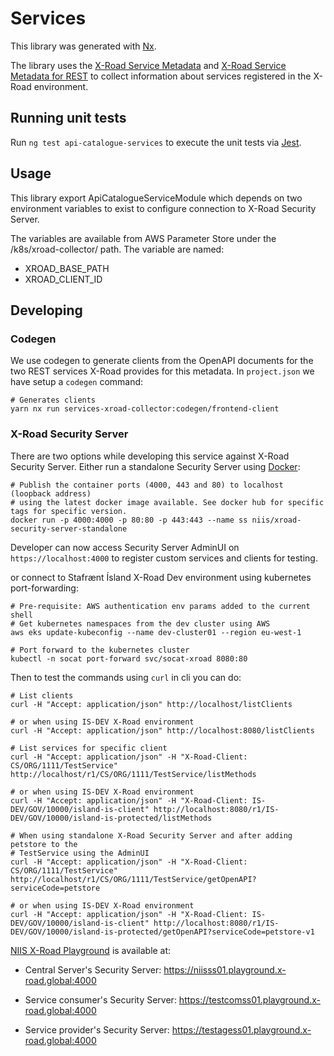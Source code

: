 # Services

This library was generated with [Nx](https://nx.dev).

The library uses the [X-Road Service Metadata] and
[X-Road Service Metadata for REST] to collect information
about services registered in the X-Road environment.

## Running unit tests

Run `ng test api-catalogue-services` to execute the unit tests via [Jest](https://jestjs.io).

## Usage

This library export ApiCatalogueServiceModule which depends on two
environment variables to exist to configure connection to X-Road Security Server.

The variables are available from AWS Parameter Store under the /k8s/xroad-collector/ path.
The variable are named:

- XROAD_BASE_PATH
- XROAD_CLIENT_ID

## Developing

### Codegen

We use codegen to generate clients from the OpenAPI documents for the
two REST services X-Road provides for this metadata. In `project.json`
we have setup a `codegen` command:

```
# Generates clients
yarn nx run services-xroad-collector:codegen/frontend-client
```

### X-Road Security Server

There are two options while developing this service against
X-Road Security Server. Either run a standalone Security Server using
[Docker](https://hub.docker.com/r/niis/xroad-security-server-standalone):

```
# Publish the container ports (4000, 443 and 80) to localhost (loopback address)
# using the latest docker image available. See docker hub for specific tags for specific version.
docker run -p 4000:4000 -p 80:80 -p 443:443 --name ss niis/xroad-security-server-standalone
```

Developer can now access Security Server AdminUI on `https://localhost:4000`
to register custom services and clients for testing.

or connect to Stafrænt Ísland X-Road Dev environment using kubernetes
port-forwarding:

```
# Pre-requisite: AWS authentication env params added to the current shell
# Get kubernetes namespaces from the dev cluster using AWS
aws eks update-kubeconfig --name dev-cluster01 --region eu-west-1

# Port forward to the kubernetes cluster
kubectl -n socat port-forward svc/socat-xroad 8080:80
```

Then to test the commands using `curl` in cli you can do:

```
# List clients
curl -H "Accept: application/json" http://localhost/listClients

# or when using IS-DEV X-Road environment
curl -H "Accept: application/json" http://localhost:8080/listClients
```

```
# List services for specific client
curl -H "Accept: application/json" -H "X-Road-Client: CS/ORG/1111/TestService" http://localhost/r1/CS/ORG/1111/TestService/listMethods

# or when using IS-DEV X-Road environment
curl -H "Accept: application/json" -H "X-Road-Client: IS-DEV/GOV/10000/island-is-client" http://localhost:8080/r1/IS-DEV/GOV/10000/island-is-protected/listMethods
```

```
# When using standalone X-Road Security Server and after adding petstore to the
# TestService using the AdminUI
curl -H "Accept: application/json" -H "X-Road-Client: CS/ORG/1111/TestService" http://localhost/r1/CS/ORG/1111/TestService/getOpenAPI?serviceCode=petstore

# or when using IS-DEV X-Road environment
curl -H "Accept: application/json" -H "X-Road-Client: IS-DEV/GOV/10000/island-is-client" http://localhost:8080/r1/IS-DEV/GOV/10000/island-is-protected/getOpenAPI?serviceCode=petstore-v1
```

[NIIS X-Road Playground] is available at:

- Central Server's Security Server:
  <https://niisss01.playground.x-road.global:4000>

- Service consumer's Security Server:
  <https://testcomss01.playground.x-road.global:4000>

- Service provider's Security Server:
  <https://testagess01.playground.x-road.global:4000>

[x-road service metadata]: https://github.com/nordic-institute/X-Road/blob/develop/doc/Protocols/pr-meta_x-road_service_metadata_protocol.md#openapi-definition
[x-road service metadata for rest]: https://github.com/nordic-institute/X-Road/blob/develop/doc/Protocols/pr-mrest_x-road_service_metadata_protocol_for_rest.md#annex-a-service-descriptions-for-rest-metadata-services
[niis x-road playground]: https://x-road.global/xroad-playground
